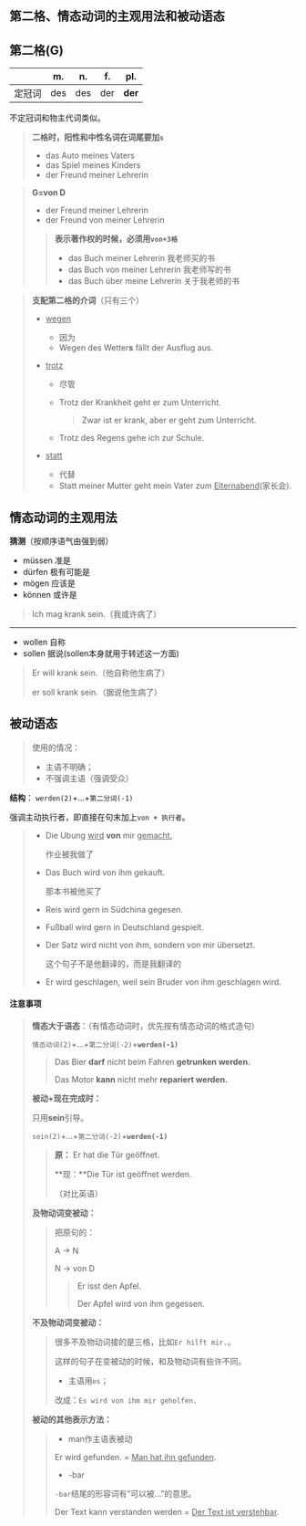 ## 第二格、情态动词的主观用法和被动语态

## 第二格(G)

|        | m.   | n.   | f.   | pl.     |
| ------ | ---- | ---- | ---- | ------- |
| 定冠词 | des  | des  | der  | **der** |

不定冠词和物主代词类似。

> **二格时，阳性和中性名词在词尾要加`s`**
>
> * das Auto meines Vaters
> * das Spiel meines Kinders
> * der Freund meiner Lehrerin

> **G=von D**
>
> * der Freund meiner Lehrerin
> * der Freund von meiner Lehrerin
>
> > **表示著作权的时候，必须用`von+3格`**
> >
> > * das Buch meiner Lehrerin 我老师买的书
> > * das Buch von meiner Lehrerin 我老师写的书
> > * das Buch  über meine Lehrerin 关于我老师的书

> **支配第二格的介词**（只有三个）
>
> * <u>wegen</u>
>
>   * 因为
>   * Wegen des Wetter**s** fällt der Ausflug aus.
>
> * <u>trotz</u>
>
>   * 尽管
>
>   * Trotz der Krankheit geht er zum Unterricht.
>
>     > Zwar ist er krank, aber er geht zum Unterricht.
>
>   * Trotz des Regens gehe ich zur Schule.
>
> * <u>statt</u>
>
>   * 代替
>   * Statt meiner Mutter geht mein Vater zum <u>Elternabend</u>(家长会).



## 情态动词的主观用法

**猜测**（按顺序语气由强到弱）

* müssen	准是
* dürfen    极有可能是
* mögen    应该是
* können   或许是

> Ich mag krank sein.（我或许病了）

---

* wollen	自称
* sollen      据说(sollen本身就用于转述这一方面)

> Er will krank sein.（他自称他生病了）
>
> er soll krank sein.（据说他生病了）



## 被动语态

> 使用的情况：
>
> * 主语不明确；
> * 不强调主语（强调受众）

**结构**： `werden(2)`+...+`第二分词(-1)`

强调主动执行者，即直接在句末加上`von + 执行者`。

> * Die Ubung <u>wird</u> **von** mir <u>gemacht.</u>
>
>   作业被我做了
>
> * Das Buch wird von ihm gekauft.
>
>   那本书被他买了
>
> * Reis wird gern in Südchina gegesen.
>
> * Fußball wird gern in Deutschland gespielt.
>
> * Der Satz wird nicht von ihm, sondern von mir übersetzt.
>
>   这个句子不是他翻译的，而是我翻译的
>
> * Er wird geschlagen, weil sein Bruder von ihm geschlagen wird.

#### 注意事项

> **情态大于语态**：（有情态动词时，优先按有情态动词的格式造句）
>
> `情态动词(2)`+...+`第二分词(-2)`+**`werden(-1)`**
>
> > Das Bier **darf** nicht beim Fahren **getrunken werden.**
> >
> > Das Motor **kann** nicht mehr **repariert werden.**
>
> **被动+现在完成时：**
>
> 只用**sein**引导。
>
> `sein(2)`+...+`第二分词(-2)`+**`werden(-1)`** 
>
> > **原：** Er hat die Tür geöffnet.
> >
> > **现：**Die Tür ist geöffnet werden.
> >
> > （对比英语）
>
> **及物动词变被动：**
>
> > 把原句的：
> >
> > A -> N
> >
> > N -> von D
> >
> > > Er isst den Apfel.
> > >
> > > Der Apfel wird von ihm gegessen.
>
> **不及物动词变被动：**
>
> > 很多不及物动词接的是三格，比如`Er hilft mir.`。
> >
> > 这样的句子在变被动的时候，和及物动词有些许不同。
> >
> > * 主语用`es`；
> >
> > 改成：`Es wird von ihm mir geholfen.`
>
> **被动的其他表示方法：**
>
> > * man作主语表被动
> >
> > Er wird gefunden. = <u>Man hat ihn gefunden</u>.
> >
> > * -bar
> >
> > `-bar`结尾的形容词有“可以被…”的意思。
> >
> > Der Text kann verstanden werden = <u>Der Text ist verstehbar</u>.

